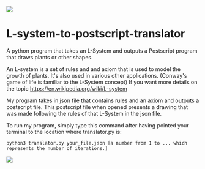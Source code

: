 ![](https://i.ibb.co/sVqHrfB/202002021605511000.jpg)

# L-system-to-postscript-translator
A python program that takes an L-System and outputs a Postscript program that draws plants or other shapes.

An L-system is a set of rules and and axiom that is used to model the growth of plants. It's also used in various other applications. (Conway's game of life is familiar to the L-System concept) If you want more details on the topic https://en.wikipedia.org/wiki/L-system


My program takes in json file that contains rules and an axiom and outputs a postscript file.
This postscript file when opened presents a drawing that was made following the rules of that L-System in the json file.

To run my program, simply type this command after having pointed your terminal to the location where translator.py is:

`python3 translator.py your_file.json [a number from 1 to ... which represents the number of iterations.]`

![](https://i.ibb.co/g9hF6jL/202002021605511001.jpg)
